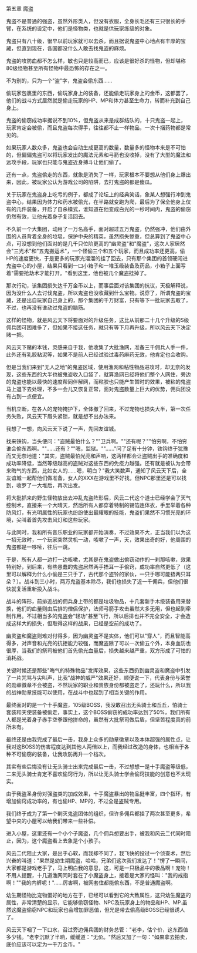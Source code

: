 第五章 魔盗


鬼盗不是普通的强盗，虽然外形类人，但没有衣服，全身长毛还有三只很长的手臂，在系统的设定中，他们是怪物类，也就是供玩家练级的对象。

鬼盗只有八十级，很早以前玩家就可以去杀，而且据说鬼盗中心地点有丰厚的宝藏，但直到现在，各国都没什么人敢去找鬼盗的麻烦。

鬼盗的攻防血都不怎么样，敏也只是较高而已，应该是很好杀的怪物，但却堪称80级怪物甚至所有怪物中最恐怖的存在之一。

不为别的，只为一个"盗"字，鬼盗会偷东西……

偷玩家包裹里的东西，偷玩家身上的装备，还能偷走玩家身上的金币，这都罢了，他们的战斗方式居然就是偷走玩家的HP、MP和体力甚至生命力，转而补充到自己身上。

鬼盗的偷窃成功率据说不到10%，但鬼盗从来是成群结队的，十只鬼盗一起上，玩家肯定会被偷，而且鬼盗每次得手，往往都不止一样物品，一次十捆药物都是常见的。

如果玩家人数众多，鬼盗也会自动生成更高的数量，数量多的怪物本来是不可怕的，但偏偏鬼盗可以将玩家发出的魔法元素和弓箭也没收掉，没有了大型的魔法和远攻手段，玩家也只能与鬼盗近身搏斗让他们偷了。

还有一点，鬼盗偷走的东西，就象是消失了一样，玩家根本不要想从他们身上爆出来，因此，被玩家公认为游戏公司的陷阱，去打鬼盗的都是傻瓜。

关于玩家在鬼盗身上吃亏的例子，都成了论坛上的经典笑话，象某人想强行冲到鬼盗中心，结果因为体力和药水被偷光，在半路就变跑为爬，最后为了保全他身上仅有的几件装备，开启了自杀模式，谁知道在他变成白光的一秒时间内，鬼盗的偷窃仍然有效，让他光着身子复活回去。

不久前一个大集团，动用了一万名高手，面对超过五万鬼盗，仍然强冲，他们由外围的人员背着全身的垃圾，保护中央的精英，虽然损失惨重，但总算到了鬼盗中心点，可没想到他们面对的是几千只位阶更高的"幽灵盗"和"魔盗"，这次人家居然会"三光术"和"五鬼搬运术"，一个怪偷三个和五个玩家，而且成功率还更高，偷HP的速度更快，于是更多的玩家光溜溜的挂了回去，只有那个集团的首领硬闯进鬼盗中心的小屋，结果只看到一口小箱子和一堆玉级装备及药品，小箱子上面写着"需要抢劫术才能打开。"看到这里，他也被几个魔盗挂掉了。

那次行动，该集团损失达千万金币以上，而事后面对该集团的抗议，天极解释说，因为没什么人去讨伐鬼盗，所以鬼盗也没收藏到什么宝物。说穿了，所谓鬼盗的宝藏，还是出自玩家自己身上的，那个集团的千万财富，只有等下一批玩家去取了，不过，也再没有谁动过鬼盗的脑筋。

这样的怪物，就是风云天下将要面对的升级任务，这比从前那二十几个升级的S级佣兵团可困难多了，但如果不接这任务，就只有等下月再升级，所以风云天下决定赌一把。

风云天下赌的本钱，灵感来自于我，他收集了大批渔网，准备三千佣兵人手一件，此外还有乳胶粘泥等，如果不是前人已经试验过毒药麻药无效，他肯定也会收购。

但是当我们来到"无人之地"的鬼盗区域，使用渔网和粘性物品进攻时，却无奈的发现，这些东西的大半也被鬼盗收入口袋了，就算渔网已经将他们整个人网住，旁边的鬼盗也能以最快的速度帮同伴解网，而粘胶也只能产生暂时的效果，被粘的鬼盗马上退下去处理，不多一会儿又恢复正常，面对鬼盗数量上巨大的优势，佣兵团没有占到一点便宜。

当机立断，在各人的宠物掩护下，全体撤了回来，不过宠物也损失大半，第一次任务失败，风云天下眉头紧锁，就是想不出办法来。

我想了一想，向风云天下说了一声，先回友谊城。

找来铁钩，当头便问："盗贼最怕什么？""卫兵啊。""还有呢？""怕穷啊，不怕穷谁会偷东西啊。""……还有？""嗯，监狱。""……"问了足有十分钟，铁钩终于犹豫而又无奈地道："其实，盗贼最怕光亮和声响，这两样都会让盗贼出手的准确度和成功率降低，当然等级越高的盗贼对这些东西的免疫力越强。还有就是被认为会带来晦气的东西，比如女人的……嗯，明白？"我大笑数声，通知了风云天下后，全友谊城一起帮他们做准备，女人的XXX在游戏里不好找，但NPC那里还是可以找到，收罗了一大堆后，再次出发。

将大批抓来的野生怪物放出去冲乱鬼盗阵形后，风云二代这个道士已经学会了天气控制术，直接来一个大晴天，然后所有人都穿着特制的锡箔连体衣，手里举着各种防风灯，有光明属性的玩家也纷纷使出最耀眼的技能，鬼盗们果然不习惯光亮的环境，尖叫着首先攻击风灯和这些玩家。

与此同时，我和所有音乐职业的玩家都开始演奏，不过效果不大，正当我们以为这一招无效时，一个玩家突然灵机一动，咳嗽了一声，天，效果出奇的好，他周围的鬼盗都是一哆嗦，往后一跳。

于是，所有人都一边打一边咳嗽，尤其是在鬼盗做出偷窃动作的一刹那咳嗽，效果特别好，到后来，有些愚蠢的鬼盗居然两手捂耳一手偷窍，成功率自然更低了（这里可以解释为什么小偷是三只手了，古代那个盗铃的家伙，一只手哪可能捂两只耳朵？）。战斗到三小时，两万鬼盗基本除尽，我们也损失了近一千佣兵，但他们很快就复活重新投入战斗。

战斗的阵形，前排近战的佣兵身上带的都是垃圾物品，十几套新手木级装备用来替换，他们的血量则由后排的僧侣保护，法师弓箭手攻击虽然大多无用，但也起到牵制作用。不过相当多的鬼盗会"轻功"甚至飞行，所以后排也并不完全安全，才会造成这样大的损失，但取得这样的战果，已经是空前的成功了。

幽灵盗和魔盗则难对付得多，因为幽灵盗不是实体，他们可以"穿人"，而且智能高得多，对声音和光亮的抗拒能力较强，而魔盗除了可以一次偷五个外，本身血防也很厚，当我们的祭司被他们首先偷光血量后，损失越来越严重，双方形成了可怕的消耗战。

关键时候还是那些"晦气的特殊物品"发挥效果，这些东西扔到幽灵盗和魔盗中引发了一片咒骂与尖叫声，比我"战神的威严"效果还好，顺便说一下，代表身份与荣誉的勋章徽章不会被盗，不然玩家的职业和贵族身份都被盗走了，还玩什么，所以我的战神勋章技能可以使用，在战斗中也起到了相当关键的作用。

最终面对的是一个十手魔盗，105级BOSS，我没敢召出无头骑士和丘丘，怕骑士套装和天使装备被偷走，事实上，这个BOSS偷窃的成功率达到了50%，我们所有人都是光着身子赤手空拳跟他拼命的，虽然有大批祭司做后盾，但坚苦程度真的前所未有。

最终还是由我完成了最后一击，我身上众多的勋章徽章以及本体超强的属性点，让我对这BOSS的伤害程度达到其他人两倍以上，而我经过改造的身体，也相当于各种不可偷窃的装备，让我攻防再升一个档次。

其实有些后悔没有让无头骑士出来完成最后一击，不过想想一是十手魔盗等级低，二来无头骑士肯定不喜欢偷窍行为，所以让无头骑士学会偷窍技能的创意也不太现实。

由于我盗圣身份对强盗类的加成效果，十手魔盗暴出的物品挺丰富，四个指环，有增加偷窍成功率的，有也偷HP、MP的，不过全是盗贼专用。

我们终于成为了第一个剿灭鬼盗团体的组织，但许多佣兵都挂了两次甚至更多，希望中央的小屋可以给我们带来一些补偿。

进入小屋，这里还有一个小个子魔盗，几个佣兵想要出手，被我和风云二代同时阻止，因为，这个魔盗看上去象是个小孩子。

风云二代阻止大家，是出于心软，而我却不同了，我飞快的投过一个侦查术，然后兴奋的叫道："果然是幼生期魔盗，哈哈，兄弟们这次我们发达了！"愣了一瞬间，大家都是游戏老手了，马上明白我的意思，这，可是一只极品中的极品啊！宠物！不用人提醒，十几道渔网同时套在了小魔盗身上，接着是大家的怪叫："我的戒指啊！""我的内裤呢！"……厉害啊，被网套住都能偷东西，不是普通魔盗啊。

幼生期怪物比宠物蛋好的地方在于，已经可以看到它的大致属性，这只幼生魔盗的属性，非常清楚的显示，它能够偷窃怪物、NPC及玩家身上的物品和HP、MP.虽然这魔盗偷窃NPC和玩家也会增加罪恶值，但光是带去偷高级BOSS已经很诱人了。

风云天下咽了一下口水，召过旁边佣兵团的财务总管："老李，估个价，这东西值多少钱。"老李沉默了半晌，缓缓道："无价。"然后又加了一句："如果拿去拍卖，底价应该可以定为一千万金币。"





